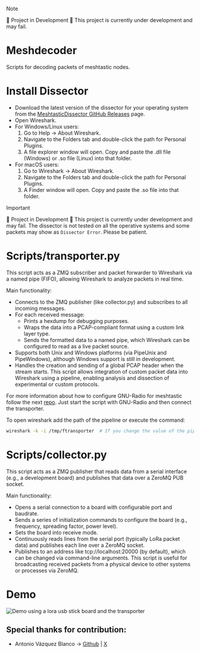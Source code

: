 
> [!NOTE]
> 🚧 Project in Development 🚧
> This project is currently under development and may fail.

# Meshdecoder
Scripts for decoding packets of meshtastic nodes.


# Install Dissector
- Download the latest version of the dissector for your operating system from the [MeshtasticDissector GitHub Releases](https://github.com/JahazielLem/MeshtasticDissector/releases) page.
- Open Wireshark.
- For Windows/Linux users:
  1. Go to Help → About Wireshark.
  2. Navigate to the Folders tab and double-click the path for Personal Plugins.
  3. A file explorer window will open. Copy and paste the .dll file (Windows) or .so file (Linux) into that folder.
- For macOS users:
  1. Go to Wireshark → About Wireshark.
  2. Navigate to the Folders tab and double-click the path for Personal Plugins.
  3. A Finder window will open. Copy and paste the .so file into that folder.

> [!IMPORTANT]
> 🚧 Project in Development 🚧
> This project is currently under development and may fail. The dissector is not tested on all the operative systems and some packets may show as `Dissector Error`. Please be patient.


# Scripts/transporter.py
This script acts as a ZMQ subscriber and packet forwarder to Wireshark via a named pipe (FIFO), allowing Wireshark to analyze packets in real time.

Main functionality:
- Connects to the ZMQ publisher (like collector.py) and subscribes to all incoming messages.
- For each received message:
  - Prints a hexdump for debugging purposes.
  - Wraps the data into a PCAP-compliant format using a custom link layer type.
  - Sends the formatted data to a named pipe, which Wireshark can be configured to read as a live packet source.
- Supports both Unix and Windows platforms (via PipeUnix and PipeWindows), although Windows support is still in development.
- Handles the creation and sending of a global PCAP header when the stream starts.
This script allows integration of custom packet data into Wireshark using a pipeline, enabling analysis and dissection of experimental or custom protocols.

For more information about how to configure GNU-Radio for meshtastic follow the next [repo](https://gitlab.com/crankylinuxuser/meshtastic_sdr). Just start the script with GNU-Radio and then connect the transporter.

To open wireshark add the path of the pipeline or execute the command:
```bash
wireshark -k -i /tmp/ftransporter  # If you change the value of the pipeline then use the new value
```

# Scripts/collector.py
This script acts as a ZMQ publisher that reads data from a serial interface (e.g., a development board) and publishes that data over a ZeroMQ PUB socket.

Main functionality:
- Opens a serial connection to a board with configurable port and baudrate.
- Sends a series of initialization commands to configure the board (e.g., frequency, spreading factor, power level).
- Sets the board into receive mode.
- Continuously reads lines from the serial port (typically LoRa packet data) and publishes each line over a ZeroMQ socket.
- Publishes to an address like tcp://localhost:20000 (by default), which can be changed via command-line arguments.
This script is useful for broadcasting received packets from a physical device to other systems or processes via ZeroMQ.


# Demo
![Demo using a lora usb stick board and the transporter](./static/trasnsporter_collector.gif)

## Special thanks for contribution:
  - Antonio Vázquez Blanco -> [Github](https://github.com/antoniovazquezblanco) | [X](https://x.com/antonvblanco)
